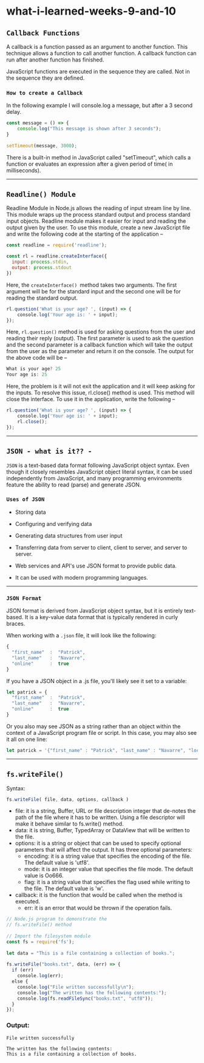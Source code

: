 # what-i-learned-weeks-9-and-10

## `Callback Functions`

A callback is a function passed as an argument to another function.  This technique allows a function to call another function.  A callback function can run after another function has finished.  

JavaScript functions are executed in the sequence they are called.  Not in the sequence they are defined.  

### `How to create a Callback`

In the following example I will console.log a message, but after a 3 second delay.  

```javascript
const message = () => {  
    console.log("This message is shown after 3 seconds");
}
 
setTimeout(message, 3000);
```

There is a built-in method in JavaScript called "setTimeout", which calls a function or evaluates an expression after a given period of time( in milliseconds).  

-------

## `Readline() Module`

Readline Module in Node.js allows the reading of input stream line by line. This module wraps up the process standard output and process standard input objects. Readline module makes it easier for input and reading the output given by the user. To use this module, create a new JavaScript file and write the following code at the starting of the application – 

```javascript
const readline = require('readline');

const rl = readline.createInterface({
  input: process.stdin,
  output: process.stdout
})
```

Here, the `createInterface() `method takes two arguments. The first argument will be for the standard input and the second one will be for reading the standard output. 

```javascript
rl.question('What is your age? ', (input) => {
    console.log('Your age is: ' + input);
});

```
Here, `rl.question()` method is used for asking questions from the user and reading their reply (output). The first parameter is used to ask the question and the second parameter is a callback function which will take the output from the user as the parameter and return it on the console. 
The output for the above code will be – 

```javascript
What is your age? 25
Your age is: 25
```
Here, the problem is it will not exit the application and it will keep asking for the inputs. To resolve this issue, rl.close() method is used. This method will close the interface. To use it in the application, write the following –

```javascript
rl.question('What is your age? ', (input) => {
    console.log('Your age is: ' + input);
    rl.close();
});
```
----------
## `JSON - what is it?? -`

`JSON` is a text-based data format following JavaScript object syntax. Even though it closely resembles JavaScript object literal syntax, it can be used independently from JavaScript, and many programming environments feature the ability to read (parse) and generate JSON.

### `Uses of JSON`

* Storing data

* Configuring and verifying data

* Generating data structures from user input

* Transferring data from server to client, client to server, and server to server. 

* Web services and API's use JSON format to provide public data. 

* It can be used with modern programming languages.  
-----------
### `JSON Format`

JSON format is derived from JavaScript object syntax, but it is entirely text-based.  It is a key-value data format that is typically rendered in curly braces. 

When working with a `.json` file, it will look like the following:
```javascript
{
  "first_name"  :  "Patrick",
  "last_name"   :  "Navarre",
  "online"      :  true
}
```
If you have a JSON object in a .js file, you'll likely see it set to a variable:
```javascript
let patrick = {
  "first_name"  :  "Patrick",
  "last_name"   :  "Navarre",
  "online"      :  true
}
```

Or you also may see JSON as a string rather than an object within the context of a JavaScript program file or script.  In this case, you may also see it all on one line:
```javascript
let patrick = '{"first_name" : "Patrick", "last_name" : "Navarre", "location" : "somewhere"}';
```
----------
## `fs.writeFile()`
Syntax: 
```javascript
fs.writeFile( file, data, options, callback )
```

* file: it is a string, Buffer, URL or file description integer that de-notes the path of the file where it has to be written.  Using a file descriptor will make it behave similar to fs.write() method. 
* data: it is string, Buffer, TypedArray or DataView that will be written to the file.
* options: it is a string or object that can be used to specify optional parameters that will affect the output.  It has three optional parameters:
    * encoding: it is a string value that specifies the encoding of the file.  The default value is 'utf8'. 
    * mode: it is an integer value that specifies the file mode.  The default value is Oo666.
    * flag: it is a string value that specifies the flag used while writing to the file.  The default value is 'w'. 
* callback: it is the function that would be called when the method is executed. 
    * err: it is an error that would be thrown if the operation fails.

```javascript
// Node.js program to demonstrate the 
// fs.writeFile() method 
  
// Import the filesystem module 
const fs = require('fs'); 
  
let data = "This is a file containing a collection of books."; 
  
fs.writeFile("books.txt", data, (err) => { 
  if (err) 
    console.log(err); 
  else { 
    console.log("File written successfully\n"); 
    console.log("The written has the following contents:"); 
    console.log(fs.readFileSync("books.txt", "utf8")); 
  } 
}); 
```
### Output:
```
File written successfully

The written has the following contents:
This is a file containing a collection of books.
```